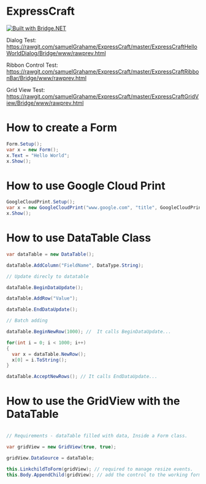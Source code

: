 # ExpressCraft

[![Built with Bridge.NET](https://img.shields.io/badge/built%20with-Bridge.NET-blue.svg)](http://bridge.net/)

Dialog Test: https://rawgit.com/samuelGrahame/ExpressCraft/master/ExpressCraftHelloWorldDialog/Bridge/www/rawprev.html

Ribbon Control Test: https://rawgit.com/samuelGrahame/ExpressCraft/master/ExpressCraftRibbonBar/Bridge/www/rawprev.html

Grid View Test: https://rawgit.com/samuelGrahame/ExpressCraft/master/ExpressCraftGridView/Bridge/www/rawprev.html


# How to create a Form

```csharp
Form.Setup();
var x = new Form();
x.Text = "Hello World";
x.Show();
```

# How to use Google Cloud Print

```csharp
GoogleCloudPrint.Setup();
var x = new GoogleCloudPrint("www.google.com", "title", GoogleCloudPrintingMimeType.Url);
x.Show();
```

# How to use DataTable Class

```csharp
var dataTable = new DataTable();				

dataTable.AddColumn("FieldName", DataType.String);

// Update direcly to datatable

dataTable.BeginDataUpdate();

dataTable.AddRow("Value");

dataTable.EndDataUpdate();

// Batch adding

dataTable.BeginNewRow(1000); //  It calls BeginDataUpdate...

for(int i = 0; i < 1000; i++)
{
  var x = dataTable.NewRow();
  x[0] = i.ToString();
}

dataTable.AcceptNewRows(); // It calls EndDataUpdate...
```

# How to use the GridView with the DataTable

```csharp

// Requirements - dataTable filled with data, Inside a Form class.

var gridView = new GridView(true, true);

gridView.DataSource = dataTable;

this.LinkchildToForm(gridView); // required to manage resize events.
this.Body.AppendChild(gridView); // add the control to the working form

```
